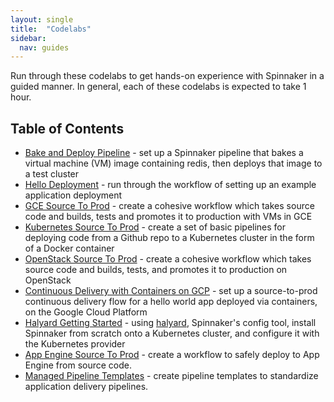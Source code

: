 ```yaml
---
layout: single
title:  "Codelabs"
sidebar:
  nav: guides
---
```


Run through these codelabs to get hands-on experience with Spinnaker in a guided manner. In general, each of these codelabs is expected to take 1 hour.

## Table of Contents

* [Bake and Deploy Pipeline](./bake-and-deploy-pipeline) - set up a Spinnaker pipeline that bakes a virtual machine (VM) image containing redis, then deploys that image to a test cluster
* [Hello Deployment](./hello-deployment) - run through the workflow of setting up an example application deployment 
* [GCE Source To Prod](./gce-source-to-prod) - create a cohesive workflow which takes source code and builds, tests and promotes it to production with VMs in GCE
* [Kubernetes Source To Prod](./kubernetes-source-to-prod) - create a set of basic pipelines for deploying code from a Github repo to a Kubernetes cluster in the form of a Docker container
* [OpenStack Source To Prod](./openstack-source-to-prod) - create a cohesive workflow which takes source code and builds, tests, and promotes it to production on OpenStack
* [Continuous Delivery with Containers on GCP](./gcp-kubernetes-source-to-prod) - set up a source-to-prod continuous delivery flow for a hello world app deployed via containers, on the Google Cloud Platform
* [Halyard Getting Started](./halyard-getting-started) - using [halyard](/setup/install/halyard/), Spinnaker's config tool, install Spinnaker from scratch onto a Kubernetes cluster, and configure it with the Kubernetes provider
* [App Engine Source To Prod](./appengine-source-to-prod) - create a workflow to safely deploy to App Engine from source code.
* [Managed Pipeline Templates](./managed-pipeline-templates) - create pipeline templates to standardize application
  delivery pipelines.
